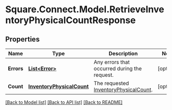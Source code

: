 # Square.Connect.Model.RetrieveInventoryPhysicalCountResponse
## Properties

Name | Type | Description | Notes
------------ | ------------- | ------------- | -------------
**Errors** | [**List&lt;Error&gt;**](Error.md) | Any errors that occurred during the request. | [optional] 
**Count** | [**InventoryPhysicalCount**](InventoryPhysicalCount.md) | The requested [InventoryPhysicalCount](#type-inventoryphysicalcount). | [optional] 



[[Back to Model list]](../README.md#documentation-for-models) [[Back to API list]](../README.md#documentation-for-api-endpoints) [[Back to README]](../README.md)

